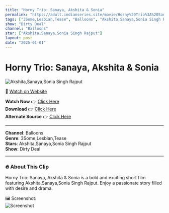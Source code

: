 ```yaml
---
title: "Horny Trio: Sanaya, Akshita & Sonia"
permalink: "https://adult.indianseries.site/movie/Horny%20Trio%3A%20Sanaya%2C%20Akshita%20%26%20Sonia"
tags: ["3Some,Lesbian,Tease", "Balloons", "Akshita,Sanaya,Sonia Singh Rajput"]
show: "Dirty Deal"
channel: "Balloons"
star: ["Akshita,Sanaya,Sonia Singh Rajput"]
layout: post
date: "2025-01-01"
---
```


# Horny Trio: Sanaya, Akshita & Sonia

![Akshita,Sanaya,Sonia Singh Rajput](https://shorts.desisins.com/wp-content/uploads/2024/01/Horny-Trio-Shanaya-Akshita-Sonia-Orgy-DesiSins.com_.jpg)

🔗 [Watch on Website](https://adult.indianseries.site/movie/Horny%20Trio%3A%20Sanaya%2C%20Akshita%20%26%20Sonia)

**Watch Now** 👉 [Click Here](https://adult.indianseries.site/movie/Horny%20Trio%3A%20Sanaya%2C%20Akshita%20%26%20Sonia)  
**Download** 👉 [Click Here](https://adult.indianseries.site/movie/Horny%20Trio%3A%20Sanaya%2C%20Akshita%20%26%20Sonia)  
**Alternate Source** 👉 [Click Here](https://adult.indianseries.site/movie/Horny%20Trio%3A%20Sanaya%2C%20Akshita%20%26%20Sonia)

---

**Channel**: Balloons  
**Genre**: 3Some,Lesbian,Tease  
**Stars**: Akshita,Sanaya,Sonia Singh Rajput  
**Show**: Dirty Deal

---

### 🔥 About This Clip

Horny Trio: Sanaya, Akshita & Sonia is a bold and exciting short film featuring Akshita,Sanaya,Sonia Singh Rajput. Enjoy a passionate story filled with desire and drama.
 
🖼️ Screenshot:  
![Screenshot](https://shorts.desisins.com/wp-content/uploads/2024/01/Horny-Trio-Shanaya-Akshita-Sonia-Orgy-DesiSins.com_.jpg)
